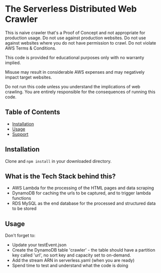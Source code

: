 # The Serverless Distributed Web Crawler

This is naive crawler that's a Proof of Concept and not appropriate for production usage. Do not use against production websites. Do not use against websites where you do not have permission to crawl. Do not violate AWS Terms & Conditions.

This code is provided for educational purposes only with no warranty implied. 

Misuse may result in considerable AWS expenses and may negatively impact target websites.

Do not run this code unless you understand the implications of web crawling. You are entirely responsible for the consequences of running this code.

## Table of Contents

- [Installation](#installation)
- [Usage](#usage)
- [Support](#support)

## Installation

Clone and ```npm install``` in your downloaded directory.

## What is the Tech Stack behind this?
* AWS Lambda for the processing of the HTML pages and data scraping
* DynamoDB for caching the urls to be captured, and to trigger lambda functions
* RDS MySQL as the end database for the processed and structured data to be stored

## Usage
Don't forget to:

- Update your testEvent.json
- Create the DynamoDB table 'crawler' - the table should have a partition key called 'url', no sort key and capacity set to on-demand.
- Add the stream ARN in serverless.yaml (when you are ready)
- Spend time to test and understand what the code is doing


